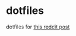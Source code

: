 # dotfiles

dotfiles for [this reddit post](https://www.reddit.com/r/unixporn/comments/16bb471/aqua_simple_firewatch_themed_desktop_on_macos/)
